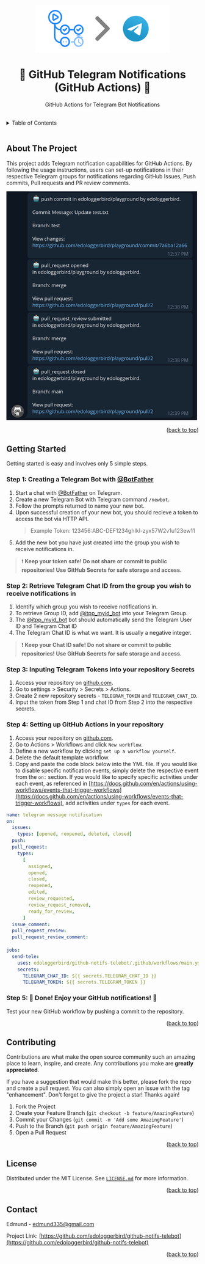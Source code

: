 <!-- PROJECT LOGO -->
<div align="center">
  <a>
    <img src="images/banner.png" alt="Logo" width=350>
  </a>

  <h1 align="center">🤖 GitHub Telegram Notifications (GitHub Actions) 🤖 </h2>

  <p align="center">
    GitHub Actions for Telegram Bot Notifications
  </p>
</div>

<br/>

<!-- TABLE OF CONTENTS -->
<details>
  <summary>Table of Contents</summary>
  <ol>
    <li><a href="#about-the-project">About The Project</a></li>
    <li><a href="#getting-started">Getting Started<a></li>
    <li><a href="#usage">Usage</a></li>
    <li><a href="#contributing">Contributing</a></li>
    <li><a href="#license">License</a></li>
    <li><a href="#contact">Contact</a></li>
  </ol>
</details>
<br/>
<!-- ABOUT THE PROJECT -->

## About The Project

This project adds Telegram notification capabilities for GitHub Actions. By following the usage instructions, users can set-up notifications in their respective Telegram groups for notifications regarding GitHub Issues, Push commits, Pull requests and PR review comments.

<img src="images/sample.png" alt="Logo" width=500>

<p align="right">(<a href="#top">back to top</a>)</p>

<!-- GETTING STARTED -->

## Getting Started

Getting started is easy and involves only 5 simple steps.

### Step 1: Creating a Telegram Bot with [@BotFather](https://t.me/BotFather)

1. Start a chat with [@BotFather](https://t.me/BotFather) on Telegram.
2. Create a new Telegram Bot with Telegram command `/newbot`.
3. Follow the prompts returned to name your new bot.
4. Upon successful creation of your new bot, you should recieve a token to access the bot via HTTP API.
   > Example Token: 123456:ABC-DEF1234ghIkl-zyx57W2v1u123ew11
5. Add the new bot you have just created into the group you wish to receive notifications in.

> ❗ **Keep your token safe! Do not share or commit to public repositories! Use GitHub Secrets for safe storage and access.**

### Step 2: Retrieve Telegram Chat ID from the group you wish to receive notifications in

1. Identify which group you wish to receive notifications in.
2. To retrieve Group ID, add [@itpp_myid_bot](https://t.me/itpp_myid_bot) into your Telegram Group.
3. The [@itpp_myid_bot](https://t.me/itpp_myid_bot) bot should automatically send the Telegram User ID and Telegram Chat ID
4. The Telegram Chat ID is what we want. It is usually a negative integer.

> ❗ **Keep your Chat ID safe! Do not share or commit to public repositories! Use GitHub Secrets for safe storage and access.**

### Step 3: Inputing Telegram Tokens into your repository Secrets

1. Access your repository on [github.com](github.com).
2. Go to settings > Security > Secrets > Actions.
3. Create 2 new repository secrets - `TELEGRAM_TOKEN` and `TELEGRAM_CHAT_ID`.
4. Input the token from Step 1 and chat ID from Step 2 into the respective secrets.

### Step 4: Setting up GitHub Actions in your repository

1. Access your repository on [github.com](github.com).
2. Go to Actions > Workflows and click `New workflow`.
3. Define a new workflow by clicking `set up a workflow yourself`.
4. Delete the default template workflow.
5. Copy and paste the code block below into the YML file. If you would like to disable specific notification events, simply delete the respective event from the `on:` section. If you would like to specify specific activities under each event, as referenced in [https://docs.github.com/en/actions/using-workflows/events-that-trigger-workflows](https://docs.github.com/en/actions/using-workflows/events-that-trigger-workflows), add activities under `types` for each event.

```yml
name: telegram message notification
on:
  issues:
    types: [opened, reopened, deleted, closed]
  push:
  pull_request:
    types:
      [
        assigned,
        opened,
        closed,
        reopened,
        edited,
        review_requested,
        review_request_removed,
        ready_for_review,
      ]
  issue_comment:
  pull_request_review:
  pull_request_review_comment:

jobs:
  send-tele:
    uses: edologgerbird/github-notifs-telebot/.github/workflows/main.yml@main
    secrets:
      TELEGRAM_CHAT_ID: ${{ secrets.TELEGRAM_CHAT_ID }}
      TELEGRAM_TOKEN: ${{ secrets.TELEGRAM_TOKEN }}
```

### Step 5: 🎉 Done! Enjoy your GitHub notifications! 🎉

Test your new GitHub workflow by pushing a commit to the repository.

<p align="right">(<a href="#top">back to top</a>)</p>
<!-- CONTRIBUTING -->

## Contributing

Contributions are what make the open source community such an amazing place to learn, inspire, and create. Any contributions you make are **greatly appreciated**.

If you have a suggestion that would make this better, please fork the repo and create a pull request. You can also simply open an issue with the tag "enhancement".
Don't forget to give the project a star! Thanks again!

1. Fork the Project
2. Create your Feature Branch (`git checkout -b feature/AmazingFeature`)
3. Commit your Changes (`git commit -m 'Add some AmazingFeature'`)
4. Push to the Branch (`git push origin feature/AmazingFeature`)
5. Open a Pull Request

<p align="right">(<a href="#top">back to top</a>)</p>

<!-- LICENSE -->

## License

Distributed under the MIT License. See [`LICENSE.md`](https://github.com/edologgerbird/github-notifs-telebot/blob/main/LICENSE.md) for more information.

<p align="right">(<a href="#top">back to top</a>)</p>

<!-- CONTACT -->

## Contact

Edmund - edmund335@gmail.com

Project Link: [https://github.com/edologgerbird/github-notifs-telebot](https://github.com/edologgerbird/github-notifs-telebot)

<p align="right">(<a href="#top">back to top</a>)</p>
